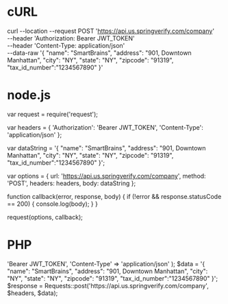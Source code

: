 # cURL

curl --location --request POST 'https://api.us.springverify.com/company' \
--header 'Authorization: Bearer JWT_TOKEN' \
--header 'Content-Type: application/json' \
--data-raw '{
    "name": "SmartBrains",
    "address": "901, Downtown Manhattan",
    "city": "NY",
    "state": "NY",
    "zipcode": "91319",
    "tax_id_number":"1234567890"
}'

# node.js

var request = require('request');

var headers = {
    'Authorization': 'Bearer JWT_TOKEN',
    'Content-Type': 'application/json'
};

var dataString = '{ "name": "SmartBrains", "address": "901, Downtown Manhattan", "city": "NY", "state": "NY", "zipcode": "91319", "tax_id_number":"1234567890" }';

var options = {
    url: 'https://api.us.springverify.com/company',
    method: 'POST',
    headers: headers,
    body: dataString
};

function callback(error, response, body) {
    if (!error && response.statusCode == 200) {
        console.log(body);
    }
}

request(options, callback);

# PHP

<?php
include('vendor/rmccue/requests/library/Requests.php');
Requests::register_autoloader();
$headers = array(
    'Authorization' => 'Bearer JWT_TOKEN',
    'Content-Type' => 'application/json'
);
$data = '{ "name": "SmartBrains", "address": "901, Downtown Manhattan", "city": "NY", "state": "NY", "zipcode": "91319", "tax_id_number":"1234567890" }';
$response = Requests::post('https://api.us.springverify.com/company', $headers, $data);

